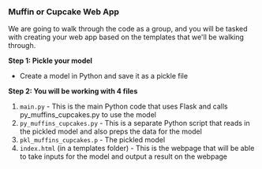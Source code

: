 ### Muffin or Cupcake Web App

We are going to walk through the code as a group, and you will be tasked with creating your web app based on the templates that we'll be walking through.

**Step 1: Pickle your model**
* Create a model in Python and save it as a pickle file

**Step 2: You will be working with 4 files**
1. `main.py` - This is the main Python code that uses Flask and calls py_muffins_cupcakes.py to use the model
2. `py_muffins_cupcakes.py` - This is a separate Python script that reads in the pickled model and also preps the data for the model
3. `pkl_muffins_cupcakes.p` - The pickled model
4. `index.html` (in a templates folder) - This is the webpage that will be able to take inputs for the model and output a result on the webpage

